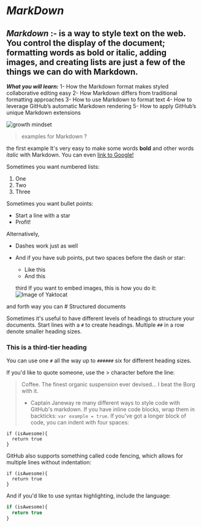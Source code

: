 # ***MarkDown***
## ***Markdown*** :- is a way to style text on the web. You control the display of the document; formatting words as bold or italic, adding images, and creating lists are just a few of the things we can do with Markdown.

***What you will learn:***
1- How the Markdown format makes styled collaborative editing easy
2- How Markdown differs from traditional formatting approaches
3- How to use Markdown to format text
4- How to leverage GitHub’s automatic Markdown rendering
5- How to apply GitHub’s unique Markdown extensions



![growth mindset](https://res.cloudinary.com/practicaldev/image/fetch/s--Zsyd24zN--/c_imagga_scale,f_auto,fl_progressive,h_900,q_auto,w_1600/https://thepracticaldev.s3.amazonaws.com/i/jnamkl79fdiujc3zopkd.png)

> examples for Markdown ?

the first example 
It's very easy to make some words **bold** and other words *italic* with Markdown. You can even [link to Google!](http://google.com) 

Sometimes you want numbered lists:

1. One
2. Two
3. Three

Sometimes you want bullet points:

* Start a line with a star
* Profit!

Alternatively,

- Dashes work just as well
- And if you have sub points, put two spaces before the dash or star:
  - Like this
  - And this
   
   third If you want to embed images, this is how you do it:
![Image of Yaktocat](https://octodex.github.com/images/yaktocat.png)

and forth way you can # Structured documents

Sometimes it's useful to have different levels of headings to structure your documents. Start lines with a `#` to create headings. Multiple `##` in a row denote smaller heading sizes.

### This is a third-tier heading

You can use one `#` all the way up to `######` six for different heading sizes.

If you'd like to quote someone, use the > character before the line:

> Coffee. The finest organic suspension ever devised... I beat the Borg with it.
> - Captain Janeway
re many different ways to style code with GitHub's markdown. If you have inline code blocks, wrap them in backticks: `var example = true`.  If you've got a longer block of code, you can indent with four spaces:

    if (isAwesome){
      return true
    }

GitHub also supports something called code fencing, which allows for multiple lines without indentation:

```
if (isAwesome){
  return true
}
```

And if you'd like to use syntax highlighting, include the language:

```javascript
if (isAwesome){
  return true
}
```

